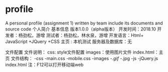 # profile
A personal profile (assignment 1) written by team include its documents and source code
个人简介
基本信息
   版本1.0.0（alpha版本）
   开发时间：2018.10
   开发者：杨劲松，游增
   测试者：杨劲松，林水泉，游增
   开发语言：Html+ JavaScript +JQuery +CSS 
   主页 : 本机测试
   服务器及数据库：无

文件配置
文件说明：
   css: style文件配置
   images：使用图片文件
   index.html：主页
文件结构：
-css
  -main.css
  -mobile.css
-images
  -*.gif
  -*.jpg
-js
  -jQuery.js
index.html
注：F12可以打开移动端web
